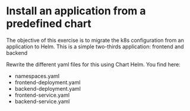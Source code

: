 #  Install an application from a predefined chart

The objective of this exercise is to migrate the k8s configuration from an application to Helm.
This is a simple two-thirds application: frontend and backend

Rewrite  the different yaml files for this using Chart Helm. You find here:

- namespaces.yaml
- frontend-deployment.yaml
- backend-deployment.yaml
- frontend-service.yaml
- backend-service.yaml

